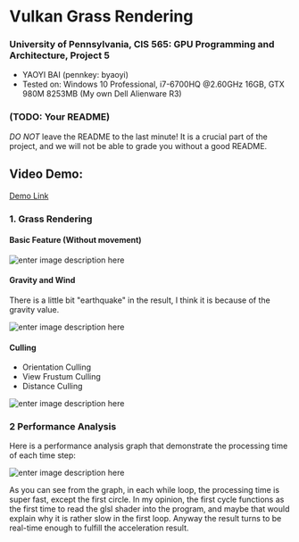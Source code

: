 Vulkan Grass Rendering
======================

### **University of Pennsylvania, CIS 565: GPU Programming and Architecture, Project 5**

* YAOYI BAI (pennkey: byaoyi)
* Tested on: Windows 10 Professional, i7-6700HQ  @2.60GHz 16GB, GTX 980M 8253MB (My own Dell Alienware R3)

### (TODO: Your README)

*DO NOT* leave the README to the last minute! It is a crucial part of the
project, and we will not be able to grade you without a good README.

## Video Demo:

[Demo Link](https://youtu.be/u7HdO0uZ2Io)

### 1. Grass Rendering 


#### Basic Feature (Without movement)

![enter image description here](https://lh3.googleusercontent.com/--LwUvS2K_sI/WgEnSPkn0zI/AAAAAAAABN0/nuT0ehBpE9IoRe0xCf84grpuy45MBop4wCLcBGAs/s0/resultNoMovementReduce.gif "resultNoMovementReduce.gif")

#### Gravity and Wind

There is a little bit "earthquake" in the result, I think it is because of the gravity value.

![enter image description here](https://lh3.googleusercontent.com/--3xXRCZjwrY/WgIwTRI6-XI/AAAAAAAABOk/-6fGl0n8_RccadaHWu0LQLLwTMhNDpLFACLcBGAs/s0/resultNoCullingReduced.gif "resultNoCullingReduced.gif")

#### Culling

 - Orientation Culling
 - View Frustum Culling
 - Distance Culling
 
 
 ![enter image description here](https://lh3.googleusercontent.com/-vz9sCG2c2Pc/WgI-oNYC3NI/AAAAAAAABPA/9djbm-UxamkSnegvTBln3o1BImOHhfozwCLcBGAs/s0/resultReduced.gif "resultReduced.gif")

### 2 Performance Analysis

Here is a performance analysis graph that demonstrate the processing time of each time step:

![enter image description here](https://lh3.googleusercontent.com/-TRp2yTn4eWQ/WgI_4N4T00I/AAAAAAAABPQ/PCX2EayFzII_2kc7TrAzf5B9mNUrGYsJwCLcBGAs/s0/Performance.jpg "Performance.jpg")


As you can see from the graph, in each while loop, the processing time is super fast, except the first circle. In my opinion, the first cycle functions as the first time to read the glsl shader into the program, and maybe that would explain why it is rather slow in the first loop. Anyway the result turns to be real-time enough to fulfill the acceleration result. 